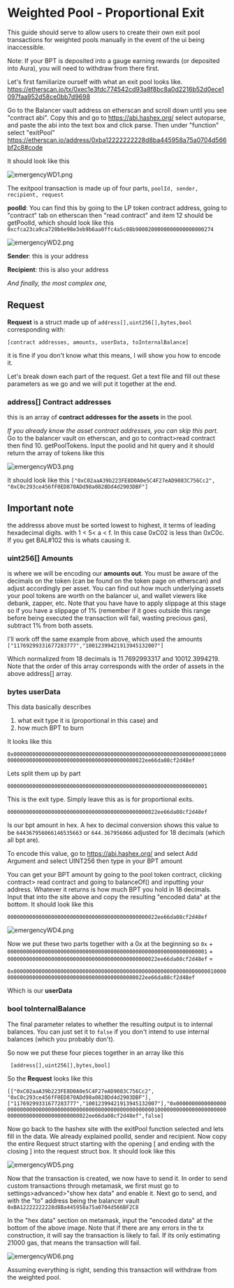 # Weighted Pool - Proportional Exit
This guide should serve to allow users to create their own exit pool transactions for weighted pools manually in the event of the ui being inaccessible.  

Note: If your BPT is deposited into a gauge earning rewards (or deposited into Aura), you will need to withdraw from there first. 


Let's first familiarize ourself with what an exit pool looks like.  
https://etherscan.io/tx/0xec1e3fdc774542cd93a8f8bc8a0d2216b52d0ece1097faa952d58ce0bb7d9698

Go to the Balancer vault address on etherscan and scroll down until you see "contract abi".  Copy this and go to https://abi.hashex.org/ select autoparse, and paste the abi into the text box and click parse.  Then under "function" select "exitPool"
https://etherscan.io/address/0xba12222222228d8ba445958a75a0704d566bf2c8#code

It should look like this 

![emergencyWD1.png](docs/.vuepress/public/images/backgrounds/emergencyWD1.png)

The exitpool transaction is made up of four parts, `poolId, sender, recipient, request`

**poolId**: You can find this by going to the LP token contract address, going to "contract" tab on etherscan then "read contract" and item 12 should be getPoolId, which should look like this `0xcfca23ca9ca720b6e98e3eb9b6aa0ffc4a5c08b9000200000000000000000274`

![emergencyWD2.png](docs/.vuepress/public/images/backgrounds/emergencyWD2.png)

**Sender**: this is your address

**Recipient**: this is also your address

*And finally, the most complex one,*  

## **Request** 
**Request** is a struct made up of `address[],uint256[],bytes,bool` corresponding with:

`[contract addresses, amounts, userData, toInternalBalance]`

it is fine if you don't know what this means, I will show you how to encode it. 

Let's break down each part of the request.  Get a text file and fill out these parameters as we go and we will put it together at the end.  

### **address[]** Contract addresses
this is an array of **contract addresses for the assets** in the pool. 

*If you already know the asset contract addresses, you can skip this part.*
Go to the balancer vault on etherscan, and go to contract>read contract then find 10. getPoolTokens.  Input the poolid and hit query and it should return the array of tokens like this 

![emergencyWD3.png](docs/.vuepress/public/images/backgrounds/emergencyWD3.png)

It should look like this 
`["0xC02aaA39b223FE8D0A0e5C4F27eAD9083C756Cc2",
"0xC0c293ce456fF0ED870ADd98a0828Dd4d2903DBF"]`

## **Important note** 
the addresss above must be sorted lowest to highest, it terms of leading hexadecimal digits.  with 1 < 5< a < f.  In this case 0xC02 is less than 0xC0c.  If you get BAL#102 this is whats causing it.  

### **uint256[]** Amounts
is where we will be encoding our **amounts out**.  You must be aware of the decimals on the token (can be found on the token page on etherscan) and adjust accordingly per asset.  You can find out how much underlying assets your pool tokens are worth on the balancer ui, and wallet viewers like debank, zapper, etc.  Note that you have have to apply slippage at this stage so if you have a slippage of 1% (remember if it goes outside this range before being executed the transaction will fail, wasting precious gas), subtract 1% from both assets.

I'll work off the same example from above, which used the amounts 
`["11769299331677283777","10012399421913945132007"]`

Which normalized from 18 decimals is 11.7692993317 and 10012.3994219.  Note that the order of this array corresponds with the order of assets in the above address[] array.  

### **bytes** **userData**
This data basically describes 
1. what exit type it is (proportional in this case) and 
2. how much BPT to burn

It looks like this

`0x0000000000000000000000000000000000000000000000000000000000000001000000000000000000000000000000000000000000000022ee66da08cf2d48ef`

Lets split them up by part 

`0000000000000000000000000000000000000000000000000000000000000001`

This is the exit type.  Simply leave this as is for proportional exits.  

`000000000000000000000000000000000000000000000022ee66da08cf2d48ef`

Is our bpt amount in hex.  A hex to decimal conversion shows this value to be `644367956066146535663` or `644.367956066` adjusted for 18 decimals (which all bpt are).

To encode this value, go to https://abi.hashex.org/ and select Add Argument and select UINT256 then type in your BPT amount 

You can get your BPT amount by going to the pool token contract, clicking contract> read contract and going to balanceOf() and inputting your address.  Whatever it returns is how much BPT you hold in 18 decimals.  Input that into the site above and copy the resulting "encoded data" at the bottom. It should look like this

`000000000000000000000000000000000000000000000022ee66da08cf2d48ef`


![emergencyWD4.png](docs/.vuepress/public/images/backgrounds/emergencyWD4.png)


Now we put these two parts together with a 0x at the beginning so
`0x` + `0000000000000000000000000000000000000000000000000000000000000001` + `000000000000000000000000000000000000000000000022ee66da08cf2d48ef` = 

`0x0000000000000000000000000000000000000000000000000000000000000001000000000000000000000000000000000000000000000022ee66da08cf2d48ef`

Which is our **userData**

### **bool** toInternalBalance

The final parameter relates to whether the resulting output is to internal balances.  You can just set it to `false` if you don't intend to use internal balances (which you probably don't).

So now we put these four pieces together in an array like this 

` [address[],uint256[],bytes,bool]`

So the **Request** looks like this 

`[["0xC02aaA39b223FE8D0A0e5C4F27eAD9083C756Cc2",
"0xC0c293ce456fF0ED870ADd98a0828Dd4d2903DBF"],["11769299331677283777","10012399421913945132007"],"0x0000000000000000000000000000000000000000000000000000000000000001000000000000000000000000000000000000000000000022ee66da08cf2d48ef",false]`

Now go back to the hashex site with the exitPool function selected and lets fill in the data.  We already explained poolId, sender and recipient.  Now copy the entire Request struct starting with the opening [ and ending with the closing ] into the request struct box.  It should look like this 

![emergencyWD5.png](docs/.vuepress/public/images/backgrounds/emergencyWD5.png)

Now that the transaction is created, we now have to send it.  In order to send custom transactions through metamask, we first must go to settings>advanced>"show hex data" and enable it.  Next go to send, and with the "to" address being the balancer vault `0xBA12222222228d8Ba445958a75a0704d566BF2C8`

In the "hex data" section on metamask, input the "encoded data" at the bottom of the above image.  Note that if there are any errors in the tx construction, it will say the transaction is likely to fail.  If its only estimating 21000 gas, that means the transaction will fail.  

![emergencyWD6.png](docs/.vuepress/public/images/backgrounds/emergencyWD6.png)

Assuming everything is right, sending this transaction will withdraw from the weighted pool.  